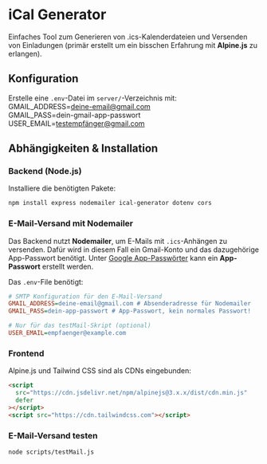 # iCal Generator

Einfaches Tool zum Generieren von .ics-Kalenderdateien und Versenden von Einladungen (primär erstellt um ein bisschen Erfahrung mit **Alpine.js** zu erlangen).

## Konfiguration

Erstelle eine `.env`-Datei im `server/`-Verzeichnis mit:  
GMAIL_ADDRESS=deine-email@gmail.com  
GMAIL_PASS=dein-gmail-app-passwort  
USER_EMAIL=testempfänger@gmail.com

## Abhängigkeiten & Installation

### Backend (Node.js)

Installiere die benötigten Pakete:

```bash
npm install express nodemailer ical-generator dotenv cors
```

### E-Mail-Versand mit Nodemailer

Das Backend nutzt **Nodemailer**, um E-Mails mit `.ics`-Anhängen zu versenden. Dafür wird in diesem Fall ein Gmail-Konto und das dazugehörige App-Passwort benötigt. Unter [Google App-Passwörter](https://myaccount.google.com/apppasswords) kann ein **App-Passwort** erstellt werden.

Das `.env`-File benötigt:

```ini
# SMTP Konfiguration für den E-Mail-Versand
GMAIL_ADDRESS=deine-email@gmail.com # Absenderadresse für Nodemailer
GMAIL_PASS=dein-app-passwort # App-Passwort, kein normales Passwort!

# Nur für das testMail-Skript (optional)
USER_EMAIL=empfaenger@example.com
```

### Frontend

Alpine.js und Tailwind CSS sind als CDNs eingebunden:

```html
<script
  src="https://cdn.jsdelivr.net/npm/alpinejs@3.x.x/dist/cdn.min.js"
  defer
></script>
<script src="https://cdn.tailwindcss.com"></script>
```

### E-Mail-Versand testen

```bash
node scripts/testMail.js
```
